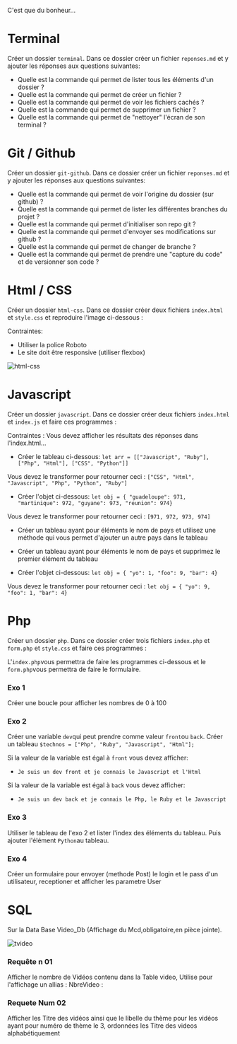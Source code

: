 
C'est que du bonheur...

# Terminal

Créer un dossier `terminal`. Dans ce dossier créer un fichier `reponses.md` et y ajouter les réponses aux questions suivantes:

- Quelle est la commande qui permet de lister tous les éléments d'un dossier ?
- Quelle est la commande qui permet de créer un fichier ?
- Quelle est la commande qui permet de voir les fichiers cachés ?
- Quelle est la commande qui permet de supprimer un fichier ?
- Quelle est la commande qui permet de "nettoyer" l'écran de son terminal ? 

# Git / Github

Créer un dossier `git-github`. Dans ce dossier créer un fichier `reponses.md` et y ajouter les réponses aux questions suivantes:

- Quelle est la commande qui permet de voir l'origine du dossier (sur github) ?
- Quelle est la commande qui permet de lister les différentes branches du projet ?
- Quelle est la commande qui permet d'initialiser son repo git ?
- Quelle est la commande qui permet d'envoyer ses modifications sur github ?
- Quelle est la commande qui permet de changer de branche ?
- Quelle est la commande qui permet de prendre une "capture du code" et de versionner son code ?

# Html / CSS

Créer un dossier `html-css`. Dans ce dossier créer deux fichiers `index.html` et `style.css` et reproduire l'image ci-dessous :

Contraintes:
- Utiliser la police Roboto
- Le site doit être responsive (utiliser flexbox)

![html-css](https://github.com/boris-pozzo/Eval-simplonMg/blob/master/html-css.png)

# Javascript

Créer un dossier `javascript`. Dans ce dossier créer deux fichiers `index.html` et `index.js` et faire ces programmes :

Contraintes :
Vous devez afficher les résultats des réponses dans l'index.html...

- Créer le tableau ci-dessous:
`let arr = [["Javascript", "Ruby"], ["Php", "Html"], ["CSS", "Python"]]`

Vous devez le transformer pour retourner ceci :
`["CSS", "Html", "Javascript", "Php", "Python", "Ruby"]`

- Créer l'objet ci-dessous:
`let obj = { "guadeloupe": 971, "martinique": 972, "guyane": 973, "reunion": 974}`

Vous devez le transformer pour retourner ceci :
`[971, 972, 973, 974]`

- Créer un tableau ayant pour éléments le nom de pays et utilisez une méthode qui vous permet d'ajouter un autre pays dans le tableau

- Créer un tableau ayant pour éléments le nom de pays et supprimez le premier élément du tableau

- Créer l'objet ci-dessous:
`let obj = { "yo": 1, "foo": 9, "bar": 4}`

Vous devez le transformer pour retourner ceci :
`let obj = { "yo": 9, "foo": 1, "bar": 4}`

# Php

Créer un dossier `php`. Dans ce dossier créer trois fichiers `index.php` et `form.php` et `style.css` et faire ces programmes :

L'`index.php`vous permettra de faire les programmes ci-dessous et le `form.php`vous permettra de faire le formulaire.

### Exo 1

Créer une boucle pour afficher les nombres de 0 à 100

### Exo 2

Créer une variable `dev`qui peut prendre comme valeur `front`ou `back`.
Créer un tableau `$technos = ["Php", "Ruby", "Javascript", "Html"];`

Si la valeur de la variable est égal à `front` vous devez afficher:
- `Je suis un dev front et je connais le Javascript et l'Html`

Si la valeur de la variable est égal à `back` vous devez afficher:
- `Je suis un dev back et je connais le Php, le Ruby et le Javascript`

### Exo 3 

Utiliser le tableau de l'exo 2 et lister l'index des éléments du tableau. Puis ajouter l'élément `Python`au tableau.

### Exo 4

Créer  un formulaire pour envoyer (methode Post)  le login et le pass d'un utilisateur, receptioner et afficher les parametre User

# SQL

Sur la Data Base Video_Db (Affichage du Mcd,obligatoire,en  pièce jointe).

![tvideo](https://github.com/boris-pozzo/Eval-simplonMg/blob/master/Tvideo.jpg)

### Requête n 01

Afficher le nombre de Vidéos contenu dans la Table video, Utilise pour l'affichage un allias : NbreVideo :

### Requete Num 02

Afficher les Titre des vidéos ainsi que le libelle du thème pour les vidéos ayant pour numéro de  thème le 3, ordonnées les Titre des videos alphabétiquement
